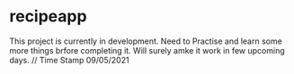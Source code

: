 # recipeapp
This project is currently in development.
Need to Practise and learn some more things brfore completing it.
Will surely amke it work in few upcoming days.
// Time Stamp 09/05/2021 
